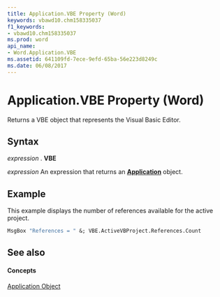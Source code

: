 ```yaml
---
title: Application.VBE Property (Word)
keywords: vbawd10.chm158335037
f1_keywords:
- vbawd10.chm158335037
ms.prod: word
api_name:
- Word.Application.VBE
ms.assetid: 641109fd-7ece-9efd-65ba-56e223d8249c
ms.date: 06/08/2017
---
```



# Application.VBE Property (Word)

Returns a VBE object that represents the Visual Basic Editor.


## Syntax

 _expression_ . **VBE**

 _expression_ An expression that returns an **[Application](application-object-word.md)** object.


## Example

This example displays the number of references available for the active project.


```vb
MsgBox "References = " &; VBE.ActiveVBProject.References.Count
```


## See also


#### Concepts


[Application Object](application-object-word.md)

